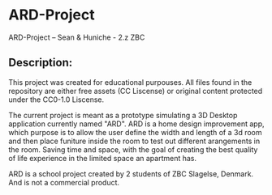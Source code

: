 # ARD-Project
ARD-Project – Sean &amp; Huniche - 2.z ZBC

## Description:
This project was created for educational purpouses.
All files found in the repository are either free assets (CC Liscense)
or original content protected under the CC0-1.0 Liscense.

The current project is meant as a prototype simulating a 3D Desktop application
currently named "ARD". ARD is a home design improvement app, which purpose is to allow
the user define the width and length of a 3d room and then place funiture inside the room
to test out different arangements in the room. Saving time and space,
with the goal of creating the best quality of life experience in the limited space an apartment has.

ARD is a school project created by 2 students of ZBC Slagelse, Denmark.
And is not a commercial product.
